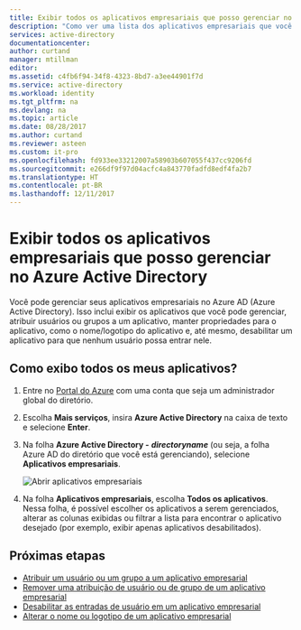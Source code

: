 ```yaml
---
title: Exibir todos os aplicativos empresariais que posso gerenciar no Azure Active Directory | Microsoft Docs
description: "Como ver uma lista dos aplicativos empresariais que você tem permissão para gerenciar no Azure Active Directory"
services: active-directory
documentationcenter: 
author: curtand
manager: mtillman
editor: 
ms.assetid: c4fb6f94-34f8-4323-8bd7-a3ee44901f7d
ms.service: active-directory
ms.workload: identity
ms.tgt_pltfrm: na
ms.devlang: na
ms.topic: article
ms.date: 08/28/2017
ms.author: curtand
ms.reviewer: asteen
ms.custom: it-pro
ms.openlocfilehash: fd933ee33212007a58903b607055f437cc9206fd
ms.sourcegitcommit: e266df9f97d04acfc4a843770fadfd8edf4fa2b7
ms.translationtype: HT
ms.contentlocale: pt-BR
ms.lasthandoff: 12/11/2017
---
```

# <a name="view-all-the-enterprise-apps-that-i-can-manage-in-azure-active-directory"></a>Exibir todos os aplicativos empresariais que posso gerenciar no Azure Active Directory
Você pode gerenciar seus aplicativos empresariais no Azure AD (Azure Active Directory). Isso inclui exibir os aplicativos que você pode gerenciar, atribuir usuários ou grupos a um aplicativo, manter propriedades para o aplicativo, como o nome/logotipo do aplicativo e, até mesmo, desabilitar um aplicativo para que nenhum usuário possa entrar nele.

## <a name="how-do-i-view-all-my-apps"></a>Como exibo todos os meus aplicativos?
1. Entre no [Portal do Azure](https://portal.azure.com) com uma conta que seja um administrador global do diretório.
2. Escolha **Mais serviços**, insira **Azure Active Directory** na caixa de texto e selecione **Enter**.
3. Na folha **Azure Active Directory -** ***directoryname*** (ou seja, a folha Azure AD do diretório que você está gerenciando), selecione **Aplicativos empresariais**.

    ![Abrir aplicativos empresariais](./media/active-directory-coreapps-view-azure-portal/open-enterprise-apps.png)
4. Na folha **Aplicativos empresariais**, escolha **Todos os aplicativos**. Nessa folha, é possível escolher os aplicativos a serem gerenciados, alterar as colunas exibidas ou filtrar a lista para encontrar o aplicativo desejado (por exemplo, exibir apenas aplicativos desabilitados).

## <a name="next-steps"></a>Próximas etapas
* [Atribuir um usuário ou um grupo a um aplicativo empresarial](active-directory-coreapps-assign-user-azure-portal.md)
* [Remover uma atribuição de usuário ou de grupo de um aplicativo empresarial](active-directory-coreapps-remove-assignment-azure-portal.md)
* [Desabilitar as entradas de usuário em um aplicativo empresarial](active-directory-coreapps-disable-app-azure-portal.md)
* [Alterar o nome ou logotipo de um aplicativo empresarial](active-directory-coreapps-change-app-logo-user-azure-portal.md)
